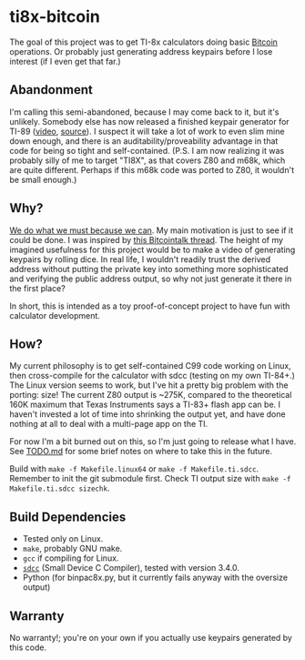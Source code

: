 # ti8x-bitcoin

The goal of this project was to get TI-8x calculators doing basic [Bitcoin](https://github.com/bitcoin/bitcoin) operations.  Or probably just generating address keypairs before I lose interest (if I even get that far.)

## Abandonment

I'm calling this semi-abandoned, because I may come back to it, but it's unlikely.  Somebody else has now released a finished keypair generator for TI-89 ([video](https://vimeo.com/123798651), [source](http://www.mattwhitlock.com/diceware/diceware.c)).  I suspect it will take a lot of work to even slim mine down enough, and there is an auditability/proveability advantage in that code for being so tight and self-contained.  (P.S. I am now realizing it was probably silly of me to target "TI8X", as that covers Z80 and m68k, which are quite different.  Perhaps if this m68k code was ported to Z80, it wouldn't be small enough.)

## Why?

[We do what we must because we can](http://www.imdb.com/character/ch0069595/quotes).  My main motivation is just to see if it could be done.  I was inspired by [this Bitcointalk thread](https://bitcointalk.org/index.php?topic=288057.5).  The height of my imagined usefulness for this project would be to make a video of generating keypairs by rolling dice.  In real life, I wouldn't readily trust the derived address without putting the private key into something more sophisticated and verifying the public address output, so why not just generate it there in the first place?

In short, this is intended as a toy proof-of-concept project to have fun with calculator development.

## How?

My current philosophy is to get self-contained C99 code working on Linux, then cross-compile for the calculator with sdcc (testing on my own TI-84+.)  The Linux version seems to work, but I've hit a pretty big problem with the porting: size!  The current Z80 output is ~275K, compared to the theoretical 160K maximum that Texas Instruments says a TI-83+ flash app can be.  I haven't invested a lot of time into shrinking the output yet, and have done nothing at all to deal with a multi-page app on the TI.

For now I'm a bit burned out on this, so I'm just going to release what I have.  See [TODO.md](TODO.md) for some brief notes on where to take this in the future.

Build with `make -f Makefile.linux64` or `make -f Makefile.ti.sdcc`.  Remember to init the git submodule first.  Check TI output size with `make -f Makefile.ti.sdcc sizechk`.

## Build Dependencies
- Tested only on Linux.
- `make`, probably GNU make.
- `gcc` if compiling for Linux.
- [`sdcc`](http://sdcc.sourceforge.net/) (Small Device C Compiler), tested with version 3.4.0.
- Python (for binpac8x.py, but it currently fails anyway with the oversize output)

## Warranty

No warranty!; you're on your own if you actually use keypairs generated by this code.
